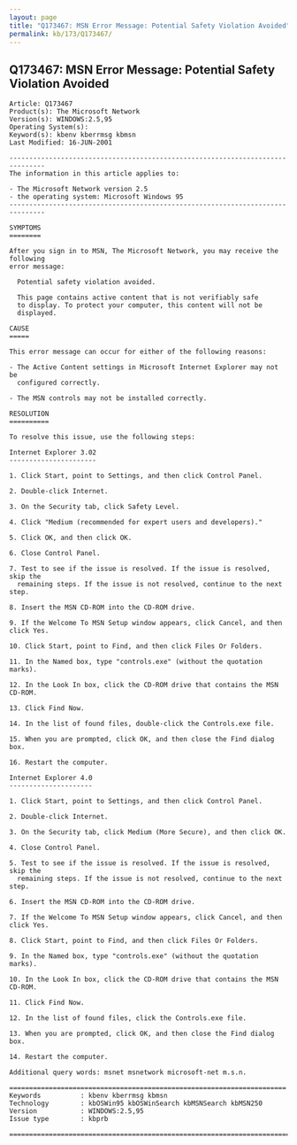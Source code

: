 ```yaml
---
layout: page
title: "Q173467: MSN Error Message: Potential Safety Violation Avoided"
permalink: kb/173/Q173467/
---
```


## Q173467: MSN Error Message: Potential Safety Violation Avoided

	Article: Q173467
	Product(s): The Microsoft Network
	Version(s): WINDOWS:2.5,95
	Operating System(s): 
	Keyword(s): kbenv kberrmsg kbmsn
	Last Modified: 16-JUN-2001
	
	-------------------------------------------------------------------------------
	The information in this article applies to:
	
	- The Microsoft Network version 2.5 
	- the operating system: Microsoft Windows 95 
	-------------------------------------------------------------------------------
	
	SYMPTOMS
	========
	
	After you sign in to MSN, The Microsoft Network, you may receive the following
	error message:
	
	  Potential safety violation avoided.
	
	  This page contains active content that is not verifiably safe
	  to display. To protect your computer, this content will not be
	  displayed.
	
	CAUSE
	=====
	
	This error message can occur for either of the following reasons:
	
	- The Active Content settings in Microsoft Internet Explorer may not be
	  configured correctly.
	
	- The MSN controls may not be installed correctly.
	
	RESOLUTION
	==========
	
	To resolve this issue, use the following steps:
	
	Internet Explorer 3.02
	----------------------
	
	1. Click Start, point to Settings, and then click Control Panel.
	
	2. Double-click Internet.
	
	3. On the Security tab, click Safety Level.
	
	4. Click "Medium (recommended for expert users and developers)."
	
	5. Click OK, and then click OK.
	
	6. Close Control Panel.
	
	7. Test to see if the issue is resolved. If the issue is resolved, skip the
	  remaining steps. If the issue is not resolved, continue to the next step.
	
	8. Insert the MSN CD-ROM into the CD-ROM drive.
	
	9. If the Welcome To MSN Setup window appears, click Cancel, and then click Yes.
	
	10. Click Start, point to Find, and then click Files Or Folders.
	
	11. In the Named box, type "controls.exe" (without the quotation marks).
	
	12. In the Look In box, click the CD-ROM drive that contains the MSN CD-ROM.
	
	13. Click Find Now.
	
	14. In the list of found files, double-click the Controls.exe file.
	
	15. When you are prompted, click OK, and then close the Find dialog box.
	
	16. Restart the computer.
	
	Internet Explorer 4.0
	---------------------
	
	1. Click Start, point to Settings, and then click Control Panel.
	
	2. Double-click Internet.
	
	3. On the Security tab, click Medium (More Secure), and then click OK.
	
	4. Close Control Panel.
	
	5. Test to see if the issue is resolved. If the issue is resolved, skip the
	  remaining steps. If the issue is not resolved, continue to the next step.
	
	6. Insert the MSN CD-ROM into the CD-ROM drive.
	
	7. If the Welcome To MSN Setup window appears, click Cancel, and then click Yes.
	
	8. Click Start, point to Find, and then click Files Or Folders.
	
	9. In the Named box, type "controls.exe" (without the quotation marks).
	
	10. In the Look In box, click the CD-ROM drive that contains the MSN CD-ROM.
	
	11. Click Find Now.
	
	12. In the list of found files, click the Controls.exe file.
	
	13. When you are prompted, click OK, and then close the Find dialog box.
	
	14. Restart the computer.
	
	Additional query words: msnet msnetwork microsoft-net m.s.n.
	
	======================================================================
	Keywords          : kbenv kberrmsg kbmsn 
	Technology        : kbOSWin95 kbOSWinSearch kbMSNSearch kbMSN250
	Version           : WINDOWS:2.5,95
	Issue type        : kbprb
	
	=============================================================================
	

